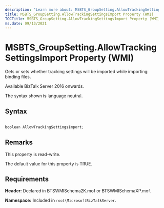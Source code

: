 ```yaml
---
description: "Learn more about: MSBTS_GroupSetting.AllowTrackingSettingsImport Property (WMI)"
title: MSBTS_GroupSetting.AllowTrackingSettingsImport Property (WMI)
TOCTitle: MSBTS_GroupSetting.AllowTrackingSettingsImport Property (WMI)
ms.date: 09/13/2021
---
```


# MSBTS\_GroupSetting.AllowTrackingSettingsImport Property (WMI)

 

Gets or sets whether tracking settings will be imported while importing binding files. 

Available BizTalk Server 2016 onwards.

The syntax shown is language neutral.

## Syntax

```C#
  
boolean AllowTrackingSettingsImport;  
```

## Remarks

This property is read-write.

The default value for this property is TRUE.

## Requirements

**Header:** Declared in BTSWMISchema2K.mof or BTSWMISchemaXP.mof.

**Namespace:** Included in `root\MicrosoftBizTalkServer`.
